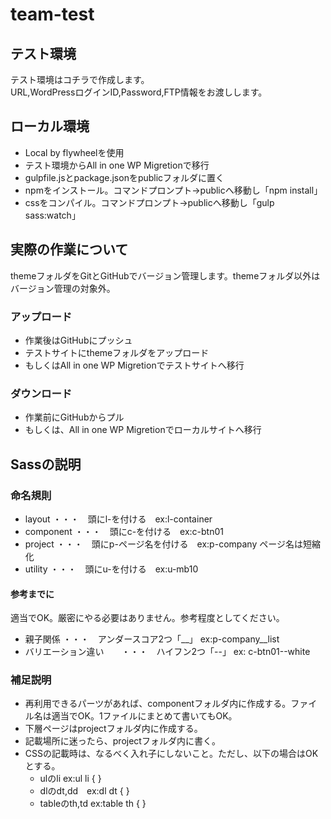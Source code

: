 # team-test
  
  
## テスト環境
テスト環境はコチラで作成します。  
URL,WordPressログインID,Password,FTP情報をお渡しします。
  
  
## ローカル環境
<ul>
<li>Local by flywheelを使用</li>
<li>テスト環境からAll in one WP Migretionで移行</li>
<li>gulpfile.jsとpackage.jsonをpublicフォルダに置く</li>
<li>npmをインストール。コマンドプロンプト→publicへ移動し「npm install」</li>
<li>cssをコンパイル。コマンドプロンプト→publicへ移動し「gulp sass:watch」</li>
</ul>
  
  
## 実際の作業について
themeフォルダをGitとGitHubでバージョン管理します。themeフォルダ以外はバージョン管理の対象外。

### アップロード
<ul>
<li>作業後はGitHubにプッシュ</li>
<li>テストサイトにthemeフォルダをアップロード</li>
<li>もしくはAll in one WP Migretionでテストサイトへ移行</li>
</ul>

### ダウンロード
<ul>
<li>作業前にGitHubからプル</li>
<li>もしくは、All in one WP Migretionでローカルサイトへ移行</li>
</ul>
  
  
## Sassの説明

### 命名規則
<ul>
<li>layout    ・・・　頭にl-を付ける　ex:l-container</li> 
<li>component ・・・　頭にc-を付ける　ex:c-btn01</li>
<li>project   ・・・　頭にp-ページ名を付ける　ex:p-company ページ名は短縮化</li>  
<li>utility   ・・・　頭にu-を付ける　ex:u-mb10</li>
</ul>

#### 参考までに
適当でOK。厳密にやる必要はありません。参考程度としてください。
<ul>
<li>親子関係   ・・・　アンダースコア2つ「__」 ex:p-company__list</li>
<li>バリエーション違い　　・・・　ハイフン2つ「--」 ex: c-btn01--white</li>
</ul>

### 補足説明
<ul>
<li>再利用できるパーツがあれば、componentフォルダ内に作成する。ファイル名は適当でOK。1ファイルにまとめて書いてもOK。</li>
<li>下層ページはprojectフォルダ内に作成する。</li>
<li>記載場所に迷ったら、projectフォルダ内に書く。</li>
<li>CSSの記載時は、なるべく入れ子にしないこと。ただし、以下の場合はOKとする。    
<ul>
<li>ulのli ex:ul li { }</li>  
<li>dlのdt,dd　ex:dl dt { } </li> 
<li>tableのth,td  ex:table th { } </li>
</ul>
</li>
</ul>



　 